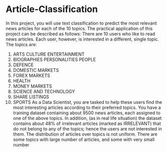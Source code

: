 # Article-Classification

In this project, you will use text classification to predict the most relevant news articles for
each of the 10 topics. The practical application of this project can be described as follows:
There are 10 users who like to read news articles. Each user, however, is interested in a
different, single topic. The topics are:
1. ARTS CULTURE ENTERTAINMENT
2. BIOGRAPHIES PERSONALITIES PEOPLE
3. DEFENCE
4. DOMESTIC MARKETS
5. FOREX MARKETS
6. HEALTH
7. MONEY MARKETS
8. SCIENCE AND TECHNOLOGY
9. SHARE LISTINGS
10. SPORTS
As a Data Scientist, you are tasked to help these users find the most interesting articles
according to their preferred topics. You have a training dataset containing about 9500 news
articles, each assigned to one of the above topics. In addition, (as in real life situation) the
dataset contains about 48% of irrelevant articles (marked as IRRELEVANT) that do not
belong to any of the topics; hence the users are not interested in them. The distribution of
articles over topics is not uniform. There are some topics with large number of articles, and
some with very small number
